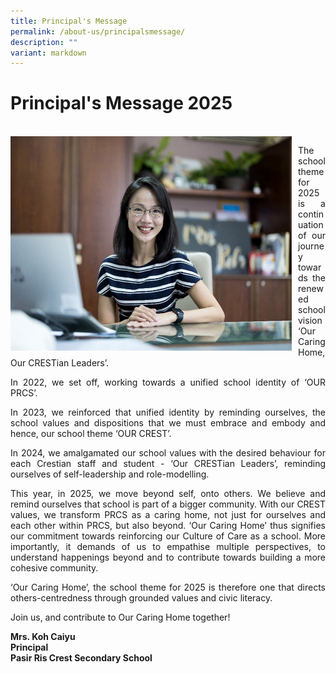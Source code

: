 ```yaml
---
title: Principal's Message
permalink: /about-us/principalsmessage/
description: ""
variant: markdown
---
```

<h1>Principal's Message 2025</h1>
<div><br>
<div style="float: left">
<img src="/images/Our%20Staff/Principal_Message_2024.jpg" alt="Principal_PRCS.jpeg" style="width:450px; margin-right:10px;">
</div><div>
<p align="justify">The school theme for 2025 is a continuation of our journey towards the renewed school vision ‘Our Caring Home, Our CRESTian Leaders’.</p>
<p align="justify">In 2022, we set off, working towards a unified school identity of ‘OUR PRCS’. </p>
<p align="justify">In 2023, we reinforced that unified identity by reminding ourselves, the school values and dispositions that we must embrace and embody and hence, our school theme ‘OUR CREST’. </p>
<p align="justify">In 2024, we amalgamated our school values with the desired behaviour for each Crestian staff and student - ‘Our CRESTian Leaders’, reminding ourselves of self-leadership and role-modelling. </p>
<p align="justify">This year, in 2025, we move beyond self, onto others. We believe and remind ourselves that school is part of a bigger community. With our CREST values, we transform PRCS as a caring home, not just for ourselves and each other within PRCS, but also beyond. ‘Our Caring Home’ thus signifies our commitment towards reinforcing our Culture of Care as a school. More importantly, it demands of us to empathise multiple perspectives, to understand happenings beyond and to contribute towards building a more cohesive community.</p>
<p align="justify">‘Our Caring Home’, the school theme for 2025 is therefore one that directs others-centredness through grounded values and civic literacy.</p>
<p align="justify">Join us, and contribute to Our Caring Home together!</p>
<p><strong>Mrs. Koh Caiyu<br>
Principal<br>
Pasir Ris Crest Secondary School</strong></p></div></div>
